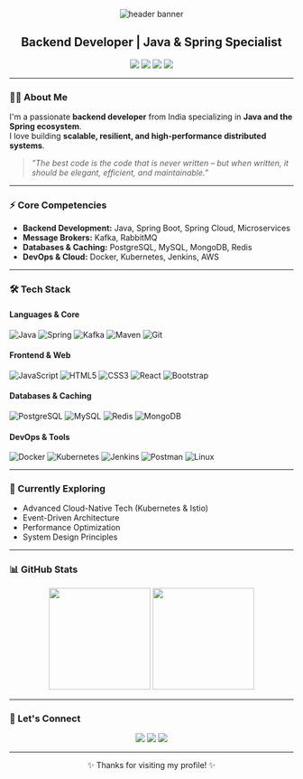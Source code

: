 <!-- Profile Header Banner -->
<p align="center">
  <img src="https://capsule-render.vercel.app/api?type=rect&color=8A2BE2&height=200&section=header&text=Ujjawal%20Vishwakarma&fontSize=50&fontColor=ffffff&animation=fadeIn" alt="header banner"/>
</p>

<h2 align="center">Backend Developer | Java & Spring Specialist</h2>

<p align="center">
  <a href="https://www.linkedin.com/in/ujjawal-vishwakarma-aba5b6303/"><img src="https://img.shields.io/badge/-LinkedIn-0A66C2?style=for-the-badge&logo=linkedin&logoColor=white"></a>
  <a href="https://github.com/ujjawalTHEBATMAN"><img src="https://img.shields.io/badge/-GitHub-181717?style=for-the-badge&logo=github&logoColor=white"></a>
  <a href="https://leetcode.com/ujjawalMvishwakarma/"><img src="https://img.shields.io/badge/-LeetCode-FFA116?style=for-the-badge&logo=leetcode&logoColor=white"></a>
  <a href="mailto:ujjawal.vishwakarma.dev@gmail.com"><img src="https://img.shields.io/badge/-Email-D14836?style=for-the-badge&logo=gmail&logoColor=white"></a>
</p>

---

### 👨‍💻 About Me
I'm a passionate **backend developer** from India specializing in **Java and the Spring ecosystem**.  
I love building **scalable, resilient, and high-performance distributed systems**.  

> *"The best code is the code that is never written – but when written, it should be elegant, efficient, and maintainable."*

---

### ⚡ Core Competencies
- **Backend Development:** Java, Spring Boot, Spring Cloud, Microservices  
- **Message Brokers:** Kafka, RabbitMQ  
- **Databases & Caching:** PostgreSQL, MySQL, MongoDB, Redis  
- **DevOps & Cloud:** Docker, Kubernetes, Jenkins, AWS  

---

### 🛠️ Tech Stack

#### Languages & Core
![Java](https://img.shields.io/badge/Java-ED8B00?style=flat&logo=openjdk&logoColor=white)
![Spring](https://img.shields.io/badge/Spring-6DB33F?style=flat&logo=spring&logoColor=white)
![Kafka](https://img.shields.io/badge/Kafka-231F20?style=flat&logo=apachekafka&logoColor=white)
![Maven](https://img.shields.io/badge/Maven-C71A36?style=flat&logo=apachemaven&logoColor=white)
![Git](https://img.shields.io/badge/Git-F05032?style=flat&logo=git&logoColor=white)

#### Frontend & Web
![JavaScript](https://img.shields.io/badge/JavaScript-F7DF1E?style=flat&logo=javascript&logoColor=black)
![HTML5](https://img.shields.io/badge/HTML5-E34F26?style=flat&logo=html5&logoColor=white)
![CSS3](https://img.shields.io/badge/CSS3-1572B6?style=flat&logo=css3&logoColor=white)
![React](https://img.shields.io/badge/React-61DAFB?style=flat&logo=react&logoColor=black)
![Bootstrap](https://img.shields.io/badge/Bootstrap-7952B3?style=flat&logo=bootstrap&logoColor=white)

#### Databases & Caching
![PostgreSQL](https://img.shields.io/badge/PostgreSQL-316192?style=flat&logo=postgresql&logoColor=white)
![MySQL](https://img.shields.io/badge/MySQL-4479A1?style=flat&logo=mysql&logoColor=white)
![Redis](https://img.shields.io/badge/Redis-DC382D?style=flat&logo=redis&logoColor=white)
![MongoDB](https://img.shields.io/badge/MongoDB-47A248?style=flat&logo=mongodb&logoColor=white)

#### DevOps & Tools
![Docker](https://img.shields.io/badge/Docker-2496ED?style=flat&logo=docker&logoColor=white)
![Kubernetes](https://img.shields.io/badge/Kubernetes-326CE5?style=flat&logo=kubernetes&logoColor=white)
![Jenkins](https://img.shields.io/badge/Jenkins-D24939?style=flat&logo=jenkins&logoColor=white)
![Postman](https://img.shields.io/badge/Postman-FF6C37?style=flat&logo=postman&logoColor=white)
![Linux](https://img.shields.io/badge/Linux-FCC624?style=flat&logo=linux&logoColor=black)

---

### 🌱 Currently Exploring
- Advanced Cloud-Native Tech (Kubernetes & Istio)  
- Event-Driven Architecture  
- Performance Optimization  
- System Design Principles  

---
### 📊 GitHub Stats
<p align="center">
  <img src="https://github-readme-stats.vercel.app/api?username=ujjawalTHEBATMAN&show_icons=true&theme=tokyonight" height="180px"/>
  <img src="https://streak-stats.demolab.com?user=ujjawalTHEBATMAN&theme=tokyonight&hide_border=true" height="180px"/>
</p>

---

### 🤝 Let's Connect
<p align="center">
  <a href="https://www.linkedin.com/in/ujjawal-vishwakarma-aba5b6303/"><img src="https://img.icons8.com/color/48/linkedin.png"/></a>
  <a href="mailto:ujjawal.vishwakarma.dev@gmail.com"><img src="https://img.icons8.com/color/48/gmail.png"/></a>
  <a href="https://github.com/ujjawalTHEBATMAN"><img src="https://img.icons8.com/color/48/github.png"/></a>
</p>

---

<p align="center">✨ Thanks for visiting my profile! ✨</p>
